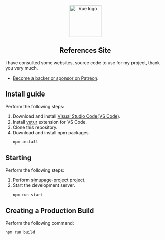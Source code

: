 
<p align="center"><a href="https://vuejs.org" target="_blank" rel="noopener noreferrer"><img width="100" src="https://vuejs.org/images/logo.png" alt="Vue logo"></a></p>

<h2 align="center">References Site</h2>

I have consulted some websites, source code to use for my project, thank you very much.

- [Become a backer or sponsor on Patreon](https://www.patreon.com/evanyou).

## Install guide
Perform the following steps:
1. Download and install [Visual Studio Code(VS Code)](https://code.visualstudio.com/).
1. Install [vetur](https://github.com/vuejs/vetur) extension for VS Code.
1. Clone this repository.
1. Download and install npm packages.
    ```bash
    npm install

## Starting
Perform the following steps:
1. Perform [simupage-project](https://github.com/longnguyen1009/shirt_vuejs) project.
1. Start the development server.
    ```bash
    npm run start
    ```
## Creating a Production Build
Perform the following command:
```bash
npm run build
```
